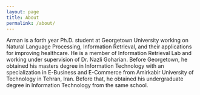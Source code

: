 ```yaml
---
layout: page
title: About
permalink: /about/
---
```


Arman is a forth year Ph.D. student at Georgetown University working on Natural Language Processing, Information Retrieval, and their applications for improving healthcare. He is a member of Information Retrieval Lab and working under supervision of Dr. Nazli Goharian. Before Georgetown, he obtained his masters degree in Information Technology with an specialization in E-Business and E-Commerce from Amirkabir University of Technology in Tehran, Iran. Before that, he obtained his undergraduate degree in Information Technology from the same school.
